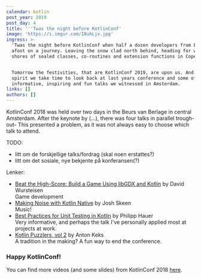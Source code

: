 ```yaml
---
calendar: kotlin
post_year: 2019
post_day: 4
title: '''Twas the night before KotlinConf'
image: 'https://i.imgur.com/I8uhLjx.jpg'
ingress: >-
  'Twas the night before KotlinConf when half a dozen developers from Bekk set
  afoot on a journey. Leaving the snow clad north behind, heading for warmer
  shores of sealed classes, co-routines and extension functions in Copenhagen. 


  Tomorrow the festivities, that are KotlinConf 2019, are upon us. And in that
  spirit we take time to look back at last years conference and some of the
  informative, inspiring and fun talks we witnessed in Amsterdam. 
links: []
authors: []
---
```

KotlinConf 2018 was held over two days in the Beurs van Berlage in central Amsterdam. After the keynote by (...), there was four talks in parallel trough-out- This presented a problem, as it was not always easy to choose which talk to attend. 

TODO: 

* litt om de forskjellige talks/fordrag (skal noen erstattes?)
* litt om det sosiale, nye bekjente på konferansen(?)

Lenker:

* [Beat the High-Score: Build a Game Using libGDX and Kotlin](https://www.youtube.com/watch?v=kDxerDYelLs) by David Wursteisen\
  Game development
* [Making Noise with Kotlin Native](https://www.youtube.com/watch?v=vc04QKnryKs) by Josh Skeen\
  Music! 
* [Best Practices for Unit Testing in Kotlin](https://www.youtube.com/watch?v=RX_g65J14H0) by Philipp Hauer \
  Very informative, and perhaps the talk I've personally applied most at projects at work. 
* [Kotlin Puzzlers, vol 2](https://www.youtube.com/watch?v=Xq9vBZs0j-8) by Anton Keks\
  A tradition in the making? A fun way to end the conference. 


### Happy KotlinConf!

You can find more videos (and some slides) from KotlinConf 2018 [here](https://kotlinconf.com/2018/talks/).
